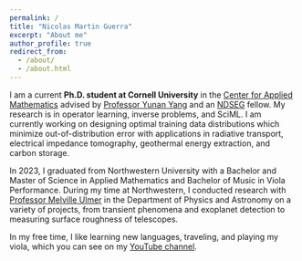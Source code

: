 ```yaml
---
permalink: /
title: "Nicolas Martin Guerra"
excerpt: "About me"
author_profile: true
redirect_from: 
  - /about/
  - /about.html
---
```


I am a current **Ph.D. student at Cornell University** in the [Center for Applied Mathematics](https://www.cam.cornell.edu/cam) advised by [Professor Yunan Yang](https://as.cornell.edu/people/yunan-yang) and an [NDSEG](https://ndseg.sysplus.com/) fellow. My research is in operator learning, inverse problems, and SciML. I am currently working on designing optimal training data distributions which minimize out-of-distribution error with applications in radiative transport, electrical impedance tomography, geothermal energy extraction, and carbon storage.

In 2023, I graduated from Northwestern University with a Bachelor and Master of Science in Applied Mathematics and Bachelor of Music in Viola Performance. During my time at Northwestern, I conducted research with [Professor Melville Ulmer](https://physics.northwestern.edu/people/faculty/core-faculty/melville-ulmer.html) in the Department of Physics and Astronomy on a variety of projects, from transient phenomena and exoplanet detection to measuring surface roughness of telescopes.

In my free time, I like learning new languages, traveling, and playing my viola, which you can see on my [YouTube channel](https://www.youtube.com/channel/UCMFvHpRq2CeAYqGrJvhR-iA).
